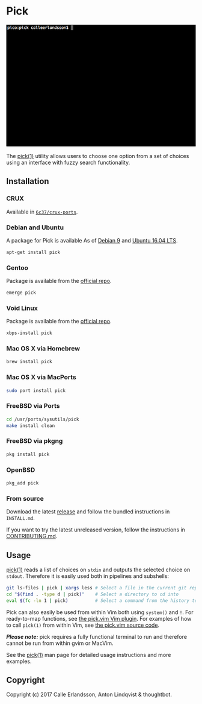 # Pick

![pick(1) usage](screencast.gif)

The
[pick(1)][pick]
utility allows users to choose one option from a set of choices using an
interface with fuzzy search functionality.

## Installation

### CRUX

Available in [`6c37/crux-ports`][crux].

### Debian and Ubuntu

A package for Pick is available As of [Debian 9][debian]
and [Ubuntu 16.04 LTS][ubuntu].

```sh
apt-get install pick
```

### Gentoo

Package is available from the [official repo][gentoo].

```sh
emerge pick
```

### Void Linux

Package is available from the [official repo][void].

```sh
xbps-install pick
```

### Mac OS X via Homebrew

```sh
brew install pick
```

### Mac OS X via MacPorts

```sh
sudo port install pick
```

### FreeBSD via Ports

```sh
cd /usr/ports/sysutils/pick
make install clean
```

### FreeBSD via pkgng

```sh
pkg install pick
```

### OpenBSD

```sh
pkg_add pick
```

### From source

Download the latest [release] and follow the bundled instructions in
`INSTALL.md`.

If you want to try the latest unreleased version,
follow the instructions in [CONTRIBUTING.md][current].

## Usage

[pick(1)][pick]
reads a list of choices on `stdin` and outputs the selected choice on `stdout`.
Therefore it is easily used both in pipelines and subshells:

```sh
git ls-files | pick | xargs less # Select a file in the current git repository to view in less
cd "$(find . -type d | pick)"    # Select a directory to cd into
eval $(fc -ln 1 | pick)          # Select a command from the history to execute
```

Pick can also easily be used from within Vim both using `system()` and `!`. For
ready-to-map functions, see [the pick.vim Vim plugin]. For examples of how to
call `pick(1)` from within Vim, see [the pick.vim source code].

***Please note:*** pick requires a fully functional terminal to run and
therefore cannot be run from within gvim or MacVim.

See the
[pick(1)][pick]
man page for detailed usage instructions and more examples.

[the pick.vim Vim plugin]: https://github.com/calleerlandsson/pick.vim/
[the pick.vim source code]: https://github.com/calleerlandsson/pick.vim/blob/master/plugin/pick.vim

## Copyright

Copyright (c) 2017 Calle Erlandsson, Anton Lindqvist & thoughtbot.

[crux]: https://github.com/6c37/crux-ports
[current]: https://github.com/calleerlandsson/pick/blob/master/CONTRIBUTING.md
[debian]: https://packages.debian.org/stretch/pick
[gentoo]: https://packages.gentoo.org/packages/sys-apps/pick
[pick]: https://mptre.github.io/pick.1
[release]: https://github.com/calleerlandsson/pick/releases/
[ubuntu]: https://packages.ubuntu.com/xenial/pick
[void]: https://github.com/voidlinux/void-packages/blob/master/srcpkgs/pick/template
